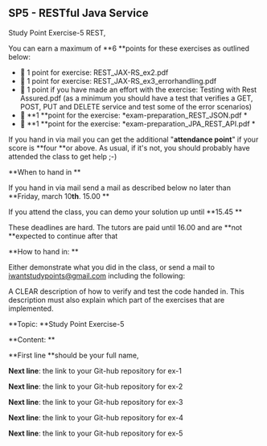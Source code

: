 ## SP5 - RESTful Java Service

Study Point Exercise-5 REST, 

You can earn a maximum of **6 **points for these exercises as outlined below: 

-  1 point for exercise: REST_JAX-RS_ex2.pdf 
-  1 point for exercise: REST_JAX-RS_ex3_errorhandling.pdf 
-  1 point if you have made an effort with the exercise: Testing with Rest Assured.pdf (as a minimum you should have a test that verifies a GET, POST, PUT and DELETE service and test some of the error scenarios) 
-  **1 **point for the exercise: *exam-preparation_REST_JSON.pdf *
-  **1 **point for the exercise: *exam-preparation_JPA_REST_API.pdf *

If you hand in via mail you can get the additional "**attendance point**" if your score is **four **or above. As usual, if it's not, you should probably have attended the class to get help ;-) 

**When to hand in **

If you hand in via mail send a mail as described below no later than **Friday, march 10****th****. 15.00 **

If you attend the class, you can demo your solution up until **15.45 **

These deadlines are hard. The tutors are paid until 16.00 and are **not **expected to continue after that 

**How to hand in: **

Either demonstrate what you did in the class, or send a mail to iwantstudypoints@gmail.com including the following: 

A CLEAR description of how to verify and test the code handed in. This description must also explain which part of the exercises that are implemented. 

**Topic: **Study Point Exercise-5 

**Content: **

**First line **should be your full name, 

**Next line**: the link to your Git-hub repository for ex-1 

**Next line**: the link to your Git-hub repository for ex-2 

**Next line**: the link to your Git-hub repository for ex-3 

**Next line**: the link to your Git-hub repository for ex-4 

**Next line**: the link to your Git-hub repository for ex-5 